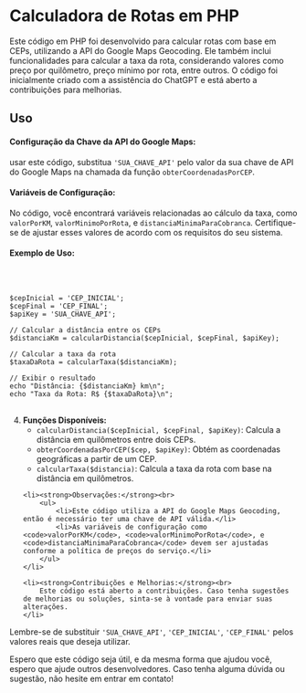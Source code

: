 <h1>Calculadora de Rotas em PHP</h1>

<p>Este código em PHP foi desenvolvido para calcular rotas com base em CEPs, utilizando a API do Google Maps Geocoding. Ele também inclui funcionalidades para calcular a taxa da rota, considerando valores como preço por quilômetro, preço mínimo por rota, entre outros. O código foi inicialmente criado com a assistência do ChatGPT e está aberto a contribuições para melhorias.</p>

<h2>Uso</h2>

<h4>Configuração da Chave da API do Google Maps:</h4>
<p> usar este código, substitua <code>'SUA_CHAVE_API'</code> pelo valor da sua chave de API do Google Maps na chamada da função <code>obterCoordenadasPorCEP</code>.</p>
<h4>Variáveis de Configuração:</h4>
       <p> No código, você encontrará variáveis relacionadas ao cálculo da taxa, como <code>valorPorKM</code>, <code>valorMinimoPorRota</code>, e <code>distanciaMinimaParaCobranca</code>. Certifique-se de ajustar esses valores de acordo com os requisitos do seu sistema.</p>

<h4>Exemplo de Uso:</h4><br>
        

<pre>
<code>
$cepInicial = 'CEP_INICIAL';
$cepFinal = 'CEP_FINAL';
$apiKey = 'SUA_CHAVE_API';

// Calcular a distância entre os CEPs
$distanciaKm = calcularDistancia($cepInicial, $cepFinal, $apiKey);

// Calcular a taxa da rota
$taxaDaRota = calcularTaxa($distanciaKm);

// Exibir o resultado
echo "Distância: {$distanciaKm} km\n";
echo "Taxa da Rota: R$ {$taxaDaRota}\n";
</code>
</pre>

<ol start="4">
    <li><strong>Funções Disponíveis:</strong><br>
        <ul>
            <li><code>calcularDistancia($cepInicial, $cepFinal, $apiKey)</code>: Calcula a distância em quilômetros entre dois CEPs.</li>
            <li><code>obterCoordenadasPorCEP($cep, $apiKey)</code>: Obtém as coordenadas geográficas a partir de um CEP.</li>
            <li><code>calcularTaxa($distancia)</code>: Calcula a taxa da rota com base na distância em quilômetros.</li>
        </ul>
    </li>

    <li><strong>Observações:</strong><br>
        <ul>
            <li>Este código utiliza a API do Google Maps Geocoding, então é necessário ter uma chave de API válida.</li>
            <li>As variáveis de configuração como <code>valorPorKM</code>, <code>valorMinimoPorRota</code>, e <code>distanciaMinimaParaCobranca</code> devem ser ajustadas conforme a política de preços do serviço.</li>
        </ul>
    </li>

    <li><strong>Contribuições e Melhorias:</strong><br>
        Este código está aberto a contribuições. Caso tenha sugestões de melhorias ou soluções, sinta-se à vontade para enviar suas alterações.
    </li>
</ol>

<p>Lembre-se de substituir <code>'SUA_CHAVE_API'</code>, <code>'CEP_INICIAL'</code>, <code>'CEP_FINAL'</code> pelos valores reais que deseja utilizar.</p>

<p>Espero que este código seja útil, e da mesma forma que ajudou você, espero que ajude outros desenvolvedores. Caso tenha alguma dúvida ou sugestão, não hesite em entrar em contato!</p>

</body>
</html>
